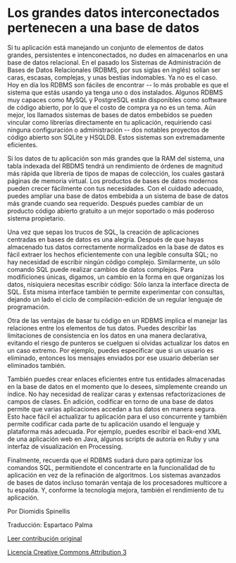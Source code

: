 Los grandes datos interconectados pertenecen a una base de datos
===

Si tu aplicación está manejando un conjunto de elementos de datos grandes, persistentes e intenconectados, no dudes en almacenarlos en una base de datos relacional. En el pasado los Sistemas de Administración de Bases de Datos Relacionales (RDBMS, por sus siglas en inglés) solían ser caras, escasas, complejas, y unas bestias indomables. Ya no es el caso. Hoy en día los RDBMS son fáciles de encontrar -- lo más probable es que el sistema que estás usando ya tenga uno o dos instalados. Algunos RDBMS muy capaces como MySQL y PostgreSQL están disponibles como software de código abierto, por lo que el costo de compra ya no es un tema. Aún mejor, los llamados sistemas de bases de datos embebidos se pueden vincular como librerías directamente en tu aplicación, requiriendo casi ninguna configuración o administración -- dos notables proyectos de código abierto son SQLite y HSQLDB. Estos sistemas son extremadamente eficientes.

Si los datos de tu aplicación son más grandes que la RAM del sistema, una tabla indexada del RBDMS tendrá un rendimiento de órdenes de magnitud más rápida que librería de tipos de mapas de colección, los cuales gastará páginas de memoria virtual. Los productos de bases de datos modernos pueden crecer fácilmente con tus necesidades. Con el cuidado adecuado, puedes ampliar una base de datos embebida a un sistema de base de datos más grande cuando sea requerido. Después puedes cambiar de un producto código abierto gratuito a un mejor soportado o más poderoso sistema propietario.

Una vez que sepas los trucos de SQL, la creación de aplicaciones centradas en bases de datos es una alegría. Después de que hayas almacenado tus datos correctamente normalizados en la base de datos es fácil extraer los hechos eficientemente con una legible consulta SQL; no hay necesidad de escribir ningún código complejo. Similarmente, un sólo comando SQL puede realizar cambios de datos complejos. Para modificiones únicas, digamos, un cambio en la forma en que organizas los datos, nisiquiera necesitas escribir código: Sólo lanza la interface directa de SQL. Esta misma interface también te permite experimentar con consultas, dejando un lado el ciclo de compilación-edición de un regular lenguaje de programación.

Otra de las ventajas de basar tu código en un RDBMS implica el manejar las relaciones entre los elementos de tus datos. Puedes describir las limitaciones de consistencia en los datos en una manera declarativa, evitando el riesgo de punteros se cuelguen si olvidas actualizar los datos en un caso extremo. Por ejemplo, puedes especificar que si un usuario es eliminado, entonces los mensajes enviados por ese usuario deberían ser eliminados también.

También puedes crear enlaces eficientes entre tus entidades almacenadas en la base de datos en el momento que lo desees, simplemente creando un índice. No hay necesidad de realizar caras y extensas refactorizaciones de campos de clases. En adición, codificar en torno de una base de datos permite que varias aplicaciones accedan a tus datos en manera segura. Esto hace fácil el actualizar tu aplicación para el uso concurrente y también permite codificar cada parte de tu aplicación usando el lenguaje y plataforma más adecuada. Por ejemplo, puedes escribir el back-end XML de una aplicación web en Java, algunos scripts de autoría en Ruby y una interfaz de visualización en Processing.

Finalmente, recuerda que el RDBMS sudará duro para optimizar los comandos SQL, permitiendote el concentrarte en la funcionalidad de tu aplicación en vez de la refinación de algoritmos. Los sistemas avanzados de bases de datos incluso tomarán ventaja de los procesadores multicore a tu espalda. Y, conforme la tecnología mejora, también el rendimiento de tu aplicación.

Por Diomidis Spinellis

Traducción: Espartaco Palma

[Leer contribución original](http://programmer.97things.oreilly.com/wiki/index.php/Large_Interconnected_Data_Belongs_to_a_Database)

[Licencia Creative Commons Attribution 3](http://creativecommons.org/licenses/by/3.0/us/deed.es)